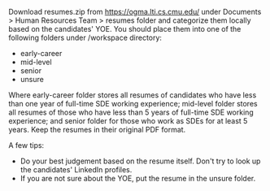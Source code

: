 Download resumes.zip from https://ogma.lti.cs.cmu.edu/ under Documents > Human Resources Team > resumes folder and categorize them locally based on the candidates' YOE. You should place them into one of the following folders under /workspace directory:

- early-career
- mid-level
- senior
- unsure

Where early-career folder stores all resumes of candidates who have less than one year of full-time SDE working experience; mid-level folder stores all resumes of those who have less than 5 years of full-time SDE working experience; and senior folder for those who work as SDEs for at least 5 years. Keep the resumes in their original PDF format.

A few tips:

* Do your best judgement based on the resume itself. Don't try to look up the candidates' LinkedIn profiles.
* If you are not sure about the YOE, put the resume in the unsure folder.
